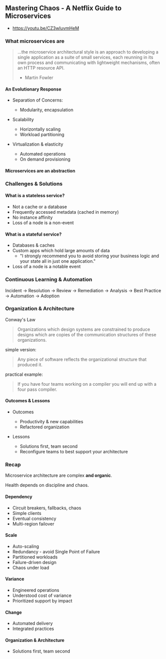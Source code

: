 ## Mastering Chaos - A Netflix Guide to Microservices

- <https://youtu.be/CZ3wIuvmHeM>

### What microservices are

> ...the microservice architectural style is an approach to developing a single application as a suite of small services, each reunning in its own process and communicating with lightweight mechanisms, often an HTTP resource API.
> - Martin Fowler

#### An Evolutionary Response

- Separation of Concerns:
    - Modularity, encapsulation

- Scalability
    - Horizontally scaling
    - Workload partitioning

- Virtualization & elasticity
    - Automated operations
    - On demand provisioning

#### Microservices are an abstraction

### Challenges & Solutions

#### What is a stateless service?

- Not a cache or a database
- Frequently accessed metadata (cached in memory)
- No instance affinity
- Loss of a node is a non-event

#### What is a stateful service?

- Databases & caches
- Custom apps which hold large amounts of data
    - "I strongly recommend you to avoid storing your business logic and your state all in just one application."
- Loss of a node is a notable event


### Continuous Learning & Automation

Incident -> Resolution -> Review -> Remediation -> Analysis -> Best Practice -> Automation -> Adoption


### Organization & Architecture

Conway's Law

> Organizations which design systems are constrained to produce designs which are copies of the communication structures of these organizations.

simple version:

> Any piece of software reflects the organizational structure that produced it.

practical example:

> If you have four teams working on a compiler you will end up with a four pass compiler.


#### Outcomes & Lessons

- Outcomes
    - Productivity & new capabilities
    - Refactored organization

- Lessons
    - Solutions first, team second
    - Reconfigure teams to best support your architecture


### Recap

Microservice architecture are complex **and organic**.

Health depends on discipline and chaos.

#### Dependency

- Circuit breakers, fallbacks, chaos
- Simple clients
- Eventual consistency
- Multi-region failover


#### Scale

- Auto-scaling
- Redundancy - avoid Single Point of Failure
- Partitioned workloads
- Failure-driven design
- Chaos under load


#### Variance

- Engineered operations
- Understood cost of variance
- Prioritized support by impact

#### Change

- Automated delivery
- Integrated practices

#### Organization & Architecture

- Solutions first, team second

